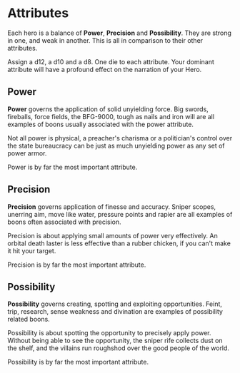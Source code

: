 # Attributes

Each hero is a balance of **Power**, **Precision** and **Possibility**.
They are strong in one, and weak in another.  This is all in 
comparison to their other attributes.

Assign a d12, a d10 and a d8. One die to each attribute.
Your dominant attribute will have a profound effect
on the narration of your Hero.

## Power

**Power** governs the application of solid unyielding
force. Big swords, fireballs, force fields, the BFG-9000,
tough as nails and iron will are all examples of boons
usually associated with the power attribute.

Not all power is physical, a preacher's charisma or a 
politician's control over the state bureaucracy can be just
as much unyielding power as any set of power armor.

Power is by far the most important attribute.

## Precision

**Precision** governs application of finesse and accuracy. Sniper scopes, 
unerring aim, move like
water, pressure points and rapier are all
examples of boons often associated with precision.

Precision is about applying small amounts of 
power very effectively.  An 
orbital death laster is less effective than a rubber chicken, 
if you can't make it hit your target.

Precision is by far the most important attribute.

## Possibility

**Possibility** governs creating, spotting and
exploiting opportunities. Feint, trip, research, sense
weakness and divination are examples of possibility
related boons.

Possibility is about spotting the opportunity to precisely 
apply power.  Without being able to see the opportunity, the 
sniper rife collects dust on the shelf, and the villains run 
roughshod over the good people of the world.  

Possibility is by far the most important attribute.
